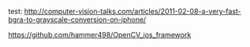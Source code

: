 test:
http://computer-vision-talks.com/articles/2011-02-08-a-very-fast-bgra-to-grayscale-conversion-on-iphone/

https://github.com/hammer498/OpenCV_ios_framework
